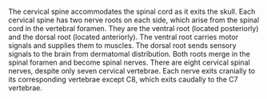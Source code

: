 The cervical spine accommodates the spinal cord as it exits the skull. Each cervical spine has two nerve roots on each side, which arise from the spinal cord in the vertebral foramen. They are the ventral root (located posteriorly) and the dorsal root (located anteriorly). The ventral root carries motor signals and supplies them to muscles. The dorsal root sends sensory signals to the brain from dermatomal distribution. Both roots merge in the spinal foramen and become spinal nerves. There are eight cervical spinal nerves, despite only seven cervical vertebrae. Each nerve exits cranially to its corresponding vertebrae except C8, which exits caudally to the C7 vertebrae.
